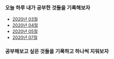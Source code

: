 ### 오늘 하루 내가 공부한 것들을 기록해보자

- [2020년 03월](https://github.com/YeonJun-IN/TIL-Today-I-Learned-/blob/master/2020.03.md)
- [2020년 04월](https://github.com/YeonJun-IN/TIL-Today-I-Learned-/blob/master/2020.04.md)
- [2020년 05월](https://github.com/YeonJun-IN/TIL-Today-I-Learned-/blob/master/2020.05.md)
- [2020년 07월](https://github.com/YeonJun-IN/TIL-Today-I-Learned-/blob/master/2020.07.md)




### 공부해보고 싶은 것들을 기록하고 하나씩 지워보자
